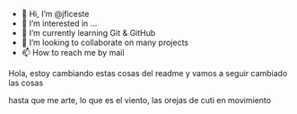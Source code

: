 - 👋 Hi, I’m @jficeste
- 👀 I’m interested in ...
- 🌱 I’m currently learning Git & GitHub
- 💞️ I’m looking to collaborate on many projects
- 📫 How to reach me by mail

<!---
jficeste/jficeste is a ✨ special ✨ repository because its `README.md` (this file) appears on your GitHub profile.
You can click the Preview link to take a look at your changes.
--->

Hola, estoy cambiando estas cosas del readme
y vamos a seguir cambiado las cosas

hasta que me arte,
lo que es el viento, las orejas de cuti en movimiento
